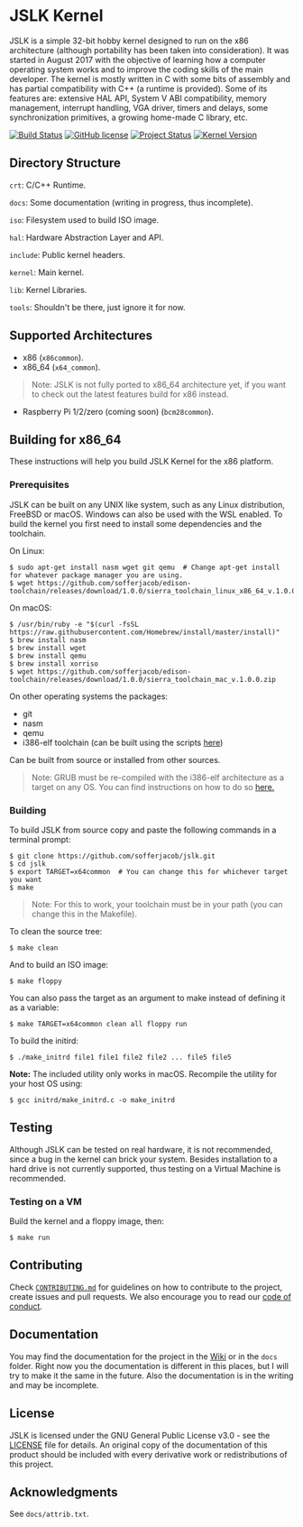 # JSLK Kernel

JSLK is a simple 32-bit hobby kernel designed to run on the x86 architecture (although portability has been taken into consideration). It was started in August 2017 with the objective of learning how a computer operating system works and to improve the coding skills of the main developer. The kernel is mostly written in C with some bits of assembly and has partial compatibility with C++ (a runtime is provided). Some of its features are: extensive HAL API, System V ABI compatibility, memory management, interrupt handling, VGA driver, timers and delays, some synchronization primitives, a growing home-made C library, etc.

[![Build Status](https://travis-ci.org/sofferjacob/jslk.svg?branch=master)](https://travis-ci.org/sofferjacob/jslk)
[![GitHub license](https://img.shields.io/badge/license-GPL3-yellow.svg)](https://github.com/sofferjacob/jslk/blob/master/LICENSE)
[![Project Status](https://img.shields.io/badge/project-active_development-brightgreen.svg)](https://github.com/sofferjacob/jslk/blob/x64/docs/status.md)
[![Kernel Version](https://img.shields.io/badge/kernel-v0.0.7pa-blue.svg)](https://github.com/sofferjacob/jslk/releases)

## Directory Structure
`crt`: C/C++ Runtime.

`docs`: Some documentation (writing in progress, thus incomplete).

`iso`: Filesystem used to build ISO image.

`hal`: Hardware Abstraction Layer and API.

`include`: Public kernel headers.

`kernel`: Main kernel.

`lib`: Kernel Libraries.

`tools`: Shouldn't be there, just ignore it for now.

## Supported Architectures
* x86 (`x86common`).
* x86_64 (`x64_common`).
> Note: JSLK is not fully ported to x86_64 architecture yet, if you want to check out the latest features build for x86 instead.
* Raspberry Pi 1/2/zero (coming soon) (`bcm28common`).

## Building for x86_64

These instructions will help you build JSLK Kernel for the x86 platform.

### Prerequisites

JSLK can be built on any UNIX like system, such as any Linux distribution, FreeBSD or macOS. Windows can also be used with the WSL enabled. To build the kernel you first need to install some dependencies and the toolchain.

On Linux:
```
$ sudo apt-get install nasm wget git qemu  # Change apt-get install for whatever package manager you are using.
$ wget https://github.com/sofferjacob/edison-toolchain/releases/download/1.0.0/sierra_toolchain_linux_x86_64_v.1.0.0.tar.gz
```

On macOS:
```
$ /usr/bin/ruby -e "$(curl -fsSL https://raw.githubusercontent.com/Homebrew/install/master/install)"
$ brew install nasm
$ brew install wget
$ brew install qemu
$ brew install xorriso
$ wget https://github.com/sofferjacob/edison-toolchain/releases/download/1.0.0/sierra_toolchain_mac_v.1.0.0.zip
```

On other operating systems the packages:
* git
* nasm
* qemu
* i386-elf toolchain (can be built using the scripts [here](https://github.com/sofferjacob/edison-toolchain))

Can be built from source or installed from  other sources.

> Note: GRUB must be re-compiled with the i386-elf architecture as a target on any OS. You can find instructions on how to do so [here.](http://wiki.osdev.org/GRUB_2#Installing_GRUB_2_on_OS_X)

### Building

To build JSLK from source copy and paste the following commands in a terminal prompt:
```
$ git clone https://github.com/sofferjacob/jslk.git
$ cd jslk
$ export TARGET=x64common  # You can change this for whichever target you want
$ make
```
> Note: For this to work, your toolchain must be in your path (you can change this in the Makefile).

To clean the source tree:
```
$ make clean
```

And to build an ISO image:
```
$ make floppy
```

You can also pass the target as an argument to make instead of defining it as a variable:
```
$ make TARGET=x64common clean all floppy run
```

To build the initird:
```
$ ./make_initrd file1 file1 file2 file2 ... file5 file5
```
**Note:** The included utility only works in macOS. Recompile the utility for your host OS using:
```
$ gcc initrd/make_initrd.c -o make_initrd
````

## Testing

Although JSLK can be tested on real hardware, it is not recommended, since a bug in the kernel can brick
your system. Besides installation to a hard drive is not currently supported, thus testing on a Virtual
Machine is recommended.

### Testing on a VM

Build the kernel and a floppy image, then:

```
$ make run
```

## Contributing

Check [`CONTRIBUTING.md`](CONTRIBUTING.md) for guidelines on how to contribute to the project, create issues and pull requests. We also encourage you to read our [code of conduct](CODE_OF_CONDUCT.md).

## Documentation

You may find the documentation for the project in the [Wiki](https://github.com/sofferjacob/jslk/wiki) or in the `docs` folder. Right now you the documentation is different in this places, but I will try to make it the same in the future. Also the documentation is in the writing and may be incomplete.

## License

JSLK is licensed under the GNU General Public License v3.0 - see the [LICENSE](LICENSE) file for details. An original copy of the documentation of this product should be included with every derivative work or redistributions of this project.

## Acknowledgments

See `docs/attrib.txt`.